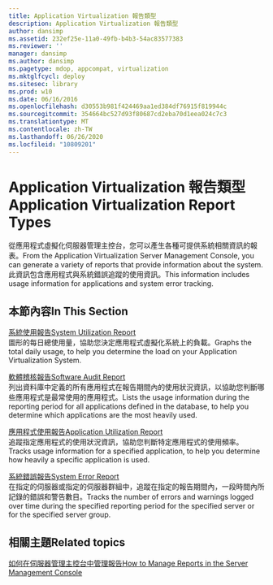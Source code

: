 ```yaml
---
title: Application Virtualization 報告類型
description: Application Virtualization 報告類型
author: dansimp
ms.assetid: 232ef25e-11a0-49fb-b4b3-54ac83577383
ms.reviewer: ''
manager: dansimp
ms.author: dansimp
ms.pagetype: mdop, appcompat, virtualization
ms.mktglfcycl: deploy
ms.sitesec: library
ms.prod: w10
ms.date: 06/16/2016
ms.openlocfilehash: d30553b981f424469aa1ed384df76915f819944c
ms.sourcegitcommit: 354664bc527d93f80687cd2eba70d1eea024c7c3
ms.translationtype: MT
ms.contentlocale: zh-TW
ms.lasthandoff: 06/26/2020
ms.locfileid: "10809201"
---
```

# <span data-ttu-id="15313-103">Application Virtualization 報告類型</span><span class="sxs-lookup"><span data-stu-id="15313-103">Application Virtualization Report Types</span></span>


<span data-ttu-id="15313-104">從應用程式虛擬化伺服器管理主控台，您可以產生各種可提供系統相關資訊的報表。</span><span class="sxs-lookup"><span data-stu-id="15313-104">From the Application Virtualization Server Management Console, you can generate a variety of reports that provide information about the system.</span></span> <span data-ttu-id="15313-105">此資訊包含應用程式與系統錯誤追蹤的使用資訊。</span><span class="sxs-lookup"><span data-stu-id="15313-105">This information includes usage information for applications and system error tracking.</span></span>

## <span data-ttu-id="15313-106">本節內容</span><span class="sxs-lookup"><span data-stu-id="15313-106">In This Section</span></span>


<a href="" id="system-utilization-report"></a>[<span data-ttu-id="15313-107">系統使用報告</span><span class="sxs-lookup"><span data-stu-id="15313-107">System Utilization Report</span></span>](system-utilization-reportserver.md)  
<span data-ttu-id="15313-108">圖形的每日總使用量，協助您決定應用程式虛擬化系統上的負載。</span><span class="sxs-lookup"><span data-stu-id="15313-108">Graphs the total daily usage, to help you determine the load on your Application Virtualization System.</span></span>

<a href="" id="software-audit-report"></a>[<span data-ttu-id="15313-109">軟體稽核報告</span><span class="sxs-lookup"><span data-stu-id="15313-109">Software Audit Report</span></span>](software-audit-reportserver.md)  
<span data-ttu-id="15313-110">列出資料庫中定義的所有應用程式在報告期間內的使用狀況資訊，以協助您判斷哪些應用程式是最常使用的應用程式。</span><span class="sxs-lookup"><span data-stu-id="15313-110">Lists the usage information during the reporting period for all applications defined in the database, to help you determine which applications are the most heavily used.</span></span>

<a href="" id="application-utilization-report"></a>[<span data-ttu-id="15313-111">應用程式使用報告</span><span class="sxs-lookup"><span data-stu-id="15313-111">Application Utilization Report</span></span>](application-utilization-reportserver.md)  
<span data-ttu-id="15313-112">追蹤指定應用程式的使用狀況資訊，協助您判斷特定應用程式的使用頻率。</span><span class="sxs-lookup"><span data-stu-id="15313-112">Tracks usage information for a specified application, to help you determine how heavily a specific application is used.</span></span>

<a href="" id="system-error-report"></a>[<span data-ttu-id="15313-113">系統錯誤報告</span><span class="sxs-lookup"><span data-stu-id="15313-113">System Error Report</span></span>](system-error-reportserver.md)  
<span data-ttu-id="15313-114">在指定的伺服器或指定的伺服器群組中，追蹤在指定的報告期間內，一段時間內所記錄的錯誤和警告數目。</span><span class="sxs-lookup"><span data-stu-id="15313-114">Tracks the number of errors and warnings logged over time during the specified reporting period for the specified server or for the specified server group.</span></span>

## <span data-ttu-id="15313-115">相關主題</span><span class="sxs-lookup"><span data-stu-id="15313-115">Related topics</span></span>


[<span data-ttu-id="15313-116">如何在伺服器管理主控台中管理報告</span><span class="sxs-lookup"><span data-stu-id="15313-116">How to Manage Reports in the Server Management Console</span></span>](how-to-manage-reports-in-the-server-management-console.md)

 

 






